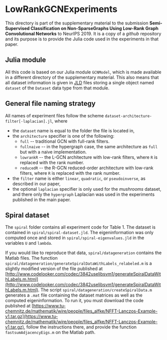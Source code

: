 
# LowRankGCNExperiments

This directory is part of the supplementary material to the submission **Semi-Supervised Classification on Non-SparseGraphs Using Low-Rank Graph Convolutional Networks** to NeurIPS 2019. It is a copy of a *github* repository and its purpose is to provide the Julia code used in the experiments in that paper.

## Julia module

All this code is based on our Julia module ``GCNModel``, which is made available in a different directory of the supplementary material. This also means that all dataset information is given in [JLD](https://github.com/JuliaIO/JLD.jl) files storing a single object named ``dataset`` of the ``Dataset`` data type from that module.

## General file naming strategy
All names of experiment files follow the scheme ``dataset-architecture-filter[-laplacian].jl``, where
* the ``dataset`` name is equal to the folder the file is located in,
* the ``architecture`` specifier is one of the following:
	- ``full`` -- traditional GCN with full-rank filters.
	- ``fullnaive`` -- in the hypergraph case, the same architecture as ``full`` but with a naive implementation.
	- ``lowrankR`` -- the L-GCN architecture with low-rank filters, where ``R`` is replaced with the rank number.
	- ``reducedR`` -- the R-GCN reduced-order architecture with low-rank filters, where ``R`` is replaced with the rank number.
* the ``filter`` name is either ``linear``, ``quadratic``, or ``pseudoinverse``, as described in our paper,
* the optional ``laplacian`` specifier is only used for the *mushrooms* dataset, and there only the ``hypergraph`` Laplacian was used in the experiments published in the main paper.

## Spiral dataset
The ``spiral`` folder contains all experiment code for Table 1. The dataset is contained in ``spiral/spiral-dataset.jld``. The eigeninformation was only computed once and stored in ``spiral/spiral-eigenvalues.jld`` in the variables ``U`` and ``lambda``.

If you would like to reproduce that data, ``spiral/datageneration`` contains the Matlab files. The function ``spiral/datageneration/generateSpiralDataWithLabels_relabeled.m`` is a slightly modified version of the file published at [http://www.codelooker.com/codec/3842uselibsvm1/generateSpiralDataWithLabels.m.html](http://www.codelooker.com/codec/3842uselibsvm1/generateSpiralDataWithLabels.m.html). The script ``spiral/datageneration/createSpiralData.m`` generates a ``.mat`` file containing the dataset matrices as well as the computed eigeninformation. To run it, you must download the code published at [https://www.tu-chemnitz.de/mathematik/wire/people/files_alfke/NFFT-Lanczos-Example-v1.tar.gz](https://www.tu-chemnitz.de/mathematik/wire/people/files_alfke/NFFT-Lanczos-Example-v1.tar.gz), follow the instructions there, and provide the function ``fastsumAdjacencyEigs.m`` on the Matlab path.
